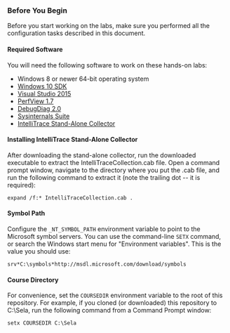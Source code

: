 ### Before You Begin

Before you start working on the labs, make sure you performed all the configuration tasks described in this document.

#### Required Software

You will need the following software to work on these hands-on labs:

* Windows 8 or newer 64-bit operating system
* [Windows 10 SDK](https://dev.windows.com/en-us/downloads/windows-10-sdk)
* [Visual Studio 2015](https://www.visualstudio.com/en-us/downloads/download-visual-studio-vs.aspx)
* [PerfView 1.7](http://www.microsoft.com/en-us/download/details.aspx?id=28567)
* [DebugDiag 2.0](http://www.microsoft.com/en-us/download/details.aspx?id=42933)
* [Sysinternals Suite](https://technet.microsoft.com/en-us/sysinternals/bb842062.aspx)
* [IntelliTrace Stand-Alone Collector](https://www.microsoft.com/en-us/download/details.aspx?id=44909)

#### Installing IntelliTrace Stand-Alone Collector

After downloading the stand-alone collector, run the downloaded executable to extract the IntelliTraceCollection.cab file. Open a command prompt window, navigate to the directory where you put the .cab file, and run the following command to extract it (note the trailing dot -- it is required):

```
expand /f:* IntelliTraceCollection.cab .
```

#### Symbol Path

Configure the `_NT_SYMBOL_PATH` environment variable to point to the Microsoft symbol servers. You can use the command-line `SETX` command, or search the Windows start menu for "Environment variables". This is the value you should use:

```
srv*C:\symbols*http://msdl.microsoft.com/download/symbols
```

#### Course Directory

For convenience, set the `COURSEDIR` environment variable to the root of this repository. For example, if you cloned (or downloaded) this repository to C:\Sela, run the following command from a Command Prompt window:

```
setx COURSEDIR C:\Sela
```
